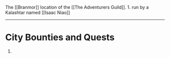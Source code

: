 The [[Branmor]] location of the [[The Adventurers Guild]].
	1. run by a Kalashtar named [[Isaac Niao]] 

---
# City Bounties and Quests
1. 